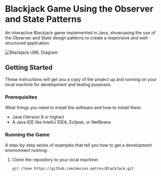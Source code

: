 # Blackjack Game Using the Observer and State Patterns

An interactive Blackjack game implemented in Java, showcasing the use of the Observer and State design patterns to create a responsive and well-structured application.

![Blackjack UML Diagram](https://github.com/marios-petrov/BlackJack/assets/118226559/948cec76-c26d-4441-963d-793fa2fe5416)

## Getting Started

These instructions will get you a copy of the project up and running on your local machine for development and testing purposes.

### Prerequisites

What things you need to install the software and how to install them:

- Java (Version 8 or higher)
- A Java IDE like IntelliJ IDEA, Eclipse, or NetBeans

### Running the Game

A step-by-step series of examples that tell you how to get a development environment running:

1. Clone the repository to your local machine:
   ```bash
   git clone https://github.com/marios-petrov/BlackJack.git
